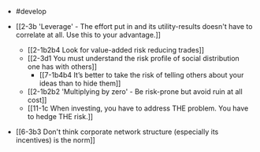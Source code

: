 - #develop
- [[2-3b 'Leverage' - The effort put in and its utility-results doesn't have to correlate at all. Use this to your advantage.]]
	- [[2-1b2b4 Look for value-added risk reducing trades]]
	- [[2-3d1 You must understand the risk profile of social distribution one has with others]]
		 - [[7-1b4b4 It’s better to take the risk of telling others about your ideas than to hide them]]
	- [[2-1b2b2 'Multiplying by zero' - Be risk-prone but avoid ruin at all cost]]
	- [[11-1c When investing, you have to address THE problem. You have to hedge THE risk.]]

- [[6-3b3 Don't think corporate network structure (especially its incentives) is the norm]]
